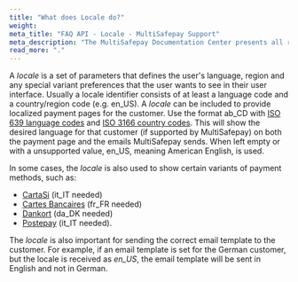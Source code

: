 ```yaml
---
title: "What does Locale do?"
weight:
meta_title: "FAQ API - Locale - MultiSafepay Support"
meta_description: "The MultiSafepay Documentation Center presents all relevant information about our Plugins and API. You can also find support pages for Payment Methods, Tools and General Questions as well as the contact details of our Support and Integration Teams."
read_more: "."
---
```

A _locale_ is a set of parameters that defines the user's language, region and any special variant preferences that the user wants to see in their user interface. Usually a locale identifier consists of at least a language code and a country/region code (e.g. en_US). A _locale_ can be included to provide localized payment pages for the customer. Use the format ab_CD with [ISO 639 language codes](https://www.iso.org/iso-639-language-codes.html) and [ISO 3166 country codes](https://www.iso.org/iso-3166-country-codes.html). This will show the desired language for that customer (if supported by MultiSafepay) on both the payment page and the emails MultiSafepay sends. When left empty or with a unsupported value, en_US, meaning American English, is used.

In some cases, the _locale_ is also used to show certain variants of payment methods, such as:

* [CartaSi](/payment-methods/branded-credit-cards/cartasi-what-is-it/) (it_IT needed)
* [Cartes Bancaires](/payment-methods/branded-credit-cards/carte-bleue-what-is-it/) (fr_FR needed) 
* [Dankort](/payment-methods/branded-credit-cards/dankort-what-is-it/) (da_DK needed)
* [Postepay](/payment-methods/branded-credit-cards/postepay/) (it_IT needed).


The _locale_ is also important for sending the correct email template to the customer. For example, if an email template is set for the German customer, but the locale is received as *en_US*, the email template will be sent in English and not in German. 